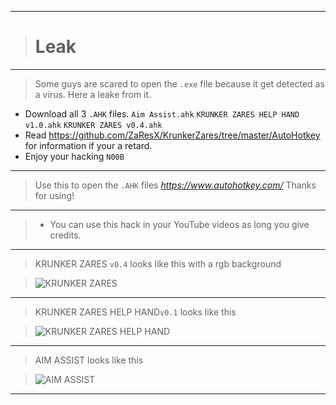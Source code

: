 __________________________________
># Leak
__________________________________
>Some guys are scared to open the `.exe` file because it get detected as a virus. Here a leake from it.
- Download all 3 `.AHK` files. `Aim Assist.ahk` `KRUNKER ZARES HELP HAND v1.0.ahk` `KRUNKER ZARES v0.4.ahk`
- Read https://github.com/ZaResX/KrunkerZares/tree/master/AutoHotkey for information if your a retard.
- Enjoy your hacking `N00B`
__________________________________
>Use this to open the `.AHK` files *https://www.autohotkey.com/* Thanks for using!
__________________________________
>- You can use this hack in your YouTube videos as long you give credits.
__________________________________
>KRUNKER ZARES `v0.4` looks like this with a rgb background

>![KRUNKER ZARES](https://user-images.githubusercontent.com/66065991/83607218-7e827880-a583-11ea-8d4f-2845401d8879.png)
__________________________________
>KRUNKER ZARES HELP HAND`v0.1` looks like this

>![KRUNKER ZARES HELP HAND](https://user-images.githubusercontent.com/66065991/83607383-cdc8a900-a583-11ea-86df-a9bc732f14a3.png)
__________________________________
>AIM ASSIST looks like this

>![AIM ASSIST](https://user-images.githubusercontent.com/66065991/83607460-f2248580-a583-11ea-9bf1-d20ee48398ee.png)
__________________________________
